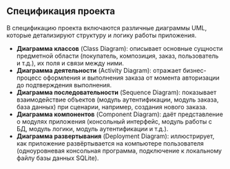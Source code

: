 ## Спецификация проекта

В спецификацию проекта включаются различные диаграммы UML, которые детализируют структуру и логику работы приложения.
- **Диаграмма классов** (Class Diagram): описывает основные сущности предметной области (покупатель, композиция, заказ, пользователь и т.д.), их поля и связи между ними.
- **Диаграмма деятельности** (Activity Diagram): отражает бизнес-процесс оформления и выполнения заказа от момента авторизации до подтверждения выполнения.
- **Диаграмма последовательности** (Sequence Diagram): показывает взаимодействие объектов (модуль аутентификации, модуль заказа, база данных) при сценарии, например, создания нового заказа.
- **Диаграмма компонентов** (Component Diagram): даёт представление о модулях приложения (консольный интерфейс, модуль работы с БД, модуль логики, модуль аутентификации и т.д.).
- **Диаграмма развертывания** (Deployment Diagram): иллюстрирует, как приложение развёртывается на компьютере пользователя (одноуровневая консольная программа, подключение к локальному файлу базы данных SQLite).